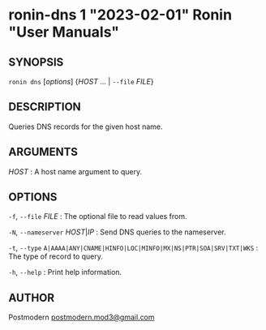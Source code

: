 # ronin-dns 1 "2023-02-01" Ronin "User Manuals"

## SYNOPSIS

`ronin dns` [*options*] {*HOST* ... \| `--file` *FILE*}

## DESCRIPTION

Queries DNS records for the given host name.

## ARGUMENTS

*HOST*
: A host name argument to query.

## OPTIONS

`-f`, `--file` *FILE*
: The optional file to read values from.

`-N`, `--nameserver` *HOST*|*IP*
: Send DNS queries to the nameserver.

`-t`, `--type` `A|AAAA|ANY|CNAME|HINFO|LOC|MINFO|MX|NS|PTR|SOA|SRV|TXT|WKS`
: The type of record to query.

`-h`, `--help`
: Print help information.

## AUTHOR

Postmodern <postmodern.mod3@gmail.com>

